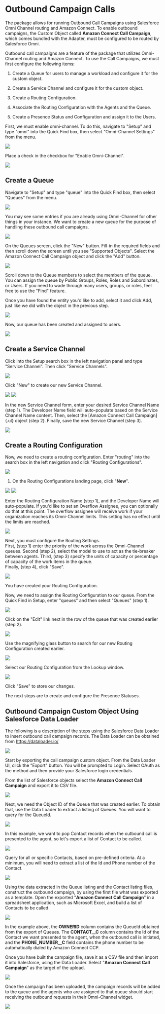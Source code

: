 <h1 class="toc">Outbound Campaign Calls</h1>

The package allows for running Outbound Call Campaigns using Salesforce
Omni Channel routing and Amazon Connect. To enable outbound campaigns,
the Custom Object called **Amazon Connect Call Campaign**, which comes
bundled with the Adapter, must be configured to be routed by Salesforce
Omni.

Outbound call campaigns are a feature of the package that utilizes
Omni-Channel routing and Amazon Connect. To use the Call Campaigns, we
must first configure the following items:

1.  Create a Queue for users to manage a workload and configure it for
    the custom object.

2.  Create a Service Channel and configure it for the custom object.

3.  Create a Routing Configuration.

4.  Associate the Routing Configuration with the Agents and the Queue.

5.  Create a Presence Status and Configuration and assign it to the
    Users.

First, we must enable omni-channel. To do this, navigate to "Setup" and
type "omni" into the Quick Find box, then select "Omni-Channel Settings"
from the menu.

<img src="../media/image91.png" />

Place a check in the checkbox for "Enable Omni-Channel".

<img src="../media/image92.png" />

<h2 class="toc">Create a Queue</h2>

Navigate to "Setup" and type "queue" into the Quick Find box, then
select "Queues" from the menu.

<img src="../media/image225.png" />

You may see some entries if you are already using Omni-Channel for other
things in your instance. We want to create a new queue for the purpose
of handling these outbound call campaigns.

<img src="../media/image226.png" />

On the Queues screen, click the "New" button. Fill-in the required
fields and then scroll down the screen until you see "Supported
Objects". Select the Amazon Connect Call Campaign object and click the
"Add" button.

<img src="../media/image227.png" />

Scroll down to the Queue members to select the members of the queue. You
can assign the queue by Public Groups, Roles, Roles and Subordinates, or
Users. If you need to wade through many users, groups, or roles, feel
free to use the "Find" feature.

Once you have found the entity you'd like to add, select it and click
Add, just like we did with the object in the previous step.

<img src="../media/image228.png" />

Now, our queue has been created and assigned to users.

<img src="../media/image229.png" />

<h2 class="toc">Create a Service Channel</h2>

Click into the Setup search box in the left navigation panel and type
"Service Channel". Then click "Service Channels".

<img src="../media/image230.png" />

Click "New" to create our new Service Channel.

<img src="../media/image231.png" />

<img src="../media/image232.png" />

In the new Service Channel form, enter your desired Service Channel Name
(step 1). The Developer Name field will auto-populate based on the
Service Channel Name content. Then, select the [Amazon Connect Call
Campaign]{.ul} object (step 2). Finally, save the new Service Channel
(step 3).

<img src="../media/image233.png" />

<h2 class="toc">Create a Routing Configuration</h2>

Now, we need to create a routing configuration. Enter "routing" into the
search box in the left navigation and click "Routing Configurations".

<img src="../media/image234.png" />

1.  On the Routing Configurations landing page, click "**New**".

<img src="../media/image235.png" />

<img src="../media/image236.png" />

Enter the Routing Configuration Name (step 1), and the Developer Name
will auto-populate. If you'd like to set an Overflow Assignee, you can
optionally do that at this point. The overflow assignee will receive
work if your organization reaches its Omni-Channel limits. This setting
has no effect until the limits are reached.

<img src="../media/image237.png" />

Next, you must configure the Routing Settings.\
First, (step 1) enter the priority of the work across the Omni-Channel
queues. Second (step 2), select the model to use to act as the
tie-breaker between agents. Third, (step 3) specify the units of
capacity or percentage of capacity of the work items in the queue.\
Finally, (step 4), click "Save".

<img src="../media/image238.png" />

You have created your Routing Configuration.

Now, we need to assign the Routing Configuration to our queue. From the
Quick Find in Setup, enter "queues" and then select "Queues" (step 1).

<img src="../media/image239.png" />

Click on the "Edit" link next in the row of the queue that was created
earlier (step 2).

<img src="../media/image240.png" />

Use the magnifying glass button to search for our new Routing
Configuration created earlier.

<img src="../media/image241.png" />

Select our Routing Configuration from the Lookup window.

<img src="../media/image242.png" />

Click "Save" to store our changes.

The next steps are to create and configure the Presence Statuses.

<h2 class="toc">Outbound Campaign Custom Object Using Salesforce Data Loader</h2>

The following is a description of the steps using the Salesforce Data
Loader to insert outbound call campaign records. The Data Loader can be
obtained from <https://dataloader.io/>

<img src="../media/image243.png" />

Start by exporting the call campaign custom object. From the Data Loader
UI, click the "Export" button. You will be prompted to Login. Select
OAuth as the method and then provide your Salesforce login credentials.

From the list of Salesforce objects select the **Amazon Connect Call
Campaign** and export it to CSV file.

<img src="../media/image244.png" />

Next, we need the Object ID of the Queue that was created earlier. To
obtain that, use the Data Loader to extract a listing of Queues. You
will want to query for the QueueId.

<img src="../media/image245.png" />

In this example, we want to pop Contact records when the outbound call
is presented to the agent, so let's export a list of Contact to be
called.

<img src="../media/image246.png" />

Query for all or specific Contacts, based on pre-defined criteria. At a
minimum, you will need to extract a list of the Id and Phone number of
the Contact.

<img src="../media/image247.png" />

Using the data extracted in the Queue listing and the Contact listing
files, construct the outbound campaign, by using the first file what was
exported as a template. Open the exported "**Amazon Connect Call
Campaign**" in a spreadsheet application, such as Microsoft Excel, and
build a list of Contacts to be called.

<img src="../media/image248.png" />

In the example above, the **OWNERID** column contains the QueueId
obtained from the export of Queues. The **CONTACT\_\_C** column contains
the Id of the Contact we want presented to the agent, when the outbound
call is initiated, and the **PHONE_NUMBER\_\_C** field contains the
phone number to be automatically dialed by Amazon Connect CCP.

Once you have built the campaign file, save it as a CSV file and then
import it into Salesforce, using the Data Loader. Select "**Amazon
Connect Call Campaign**" as the target of the upload.

<img src="../media/image249.png" />

Once the campaign has been uploaded, the campaign records will be added
to the queue and the agents who are assigned to that queue should start
receiving the outbound requests in their Omni-Channel widget.

<img src="../media/image250.png" />
